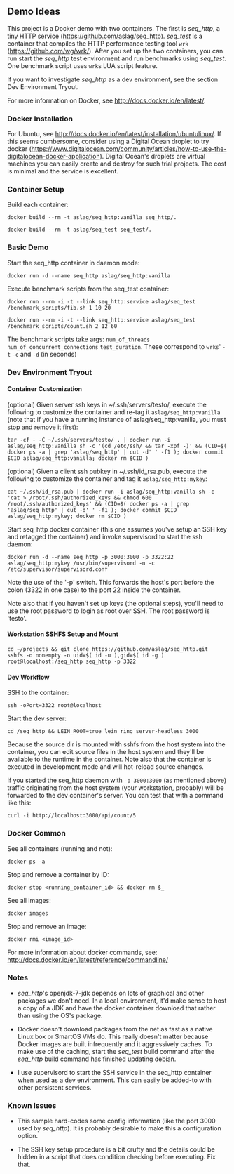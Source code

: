 ## Demo Ideas

This project is a Docker demo with two containers. The first is *seq_http*, a tiny HTTP service (https://github.com/aslag/seq_http). *seq_test* is a container that compiles the HTTP performance testing tool `wrk` (https://github.com/wg/wrk/). After you set up the two containers, you can run start the *seq_http* test environment and run benchmarks using *seq_test*. One benchmark script uses `wrk`s LUA script feature.

If you want to investigate *seq_http* as a dev environment, see the section Dev Environment Tryout.

For more information on Docker, see http://docs.docker.io/en/latest/.

### Docker Installation

For Ubuntu, see http://docs.docker.io/en/latest/installation/ubuntulinux/. If this seems cumbersome, consider using a Digital Ocean droplet to try docker (https://www.digitalocean.com/community/articles/how-to-use-the-digitalocean-docker-application). Digital Ocean's droplets are virtual machines you can easily create and destroy for such trial projects. The cost is minimal and the service is excellent.

### Container Setup

Build each container:

    docker build --rm -t aslag/seq_http:vanilla seq_http/.

    docker build --rm -t aslag/seq_test seq_test/.

### Basic Demo

Start the seq_http container in daemon mode:

    docker run -d --name seq_http aslag/seq_http:vanilla

Execute benchmark scripts from the seq_test container:

    docker run --rm -i -t --link seq_http:service aslag/seq_test /benchmark_scripts/fib.sh 1 10 20

    docker run --rm -i -t --link seq_http:service aslag/seq_test /benchmark_scripts/count.sh 2 12 60

The benchmark scripts take args: `num_of_threads` `num_of_concurrent_connections` `test_duration`. These correspond to `wrks`' `-t` `-c` and `-d` (in seconds)

### Dev Environment Tryout

#### Container Customization

(optional) Given server ssh keys in ~/.ssh/servers/testo/, execute the following to customize the container and re-tag it `aslag/seq_http:vanilla` (note that if you have a running instance of aslag/seq_http:vanilla, you must stop and remove it first):

    tar -cf - -C ~/.ssh/servers/testo/ . | docker run -i aslag/seq_http:vanilla sh -c '(cd /etc/ssh/ && tar -xpf -)' && (CID=$( docker ps -a | grep 'aslag/seq_http' | cut -d' ' -f1 ); docker commit $CID aslag/seq_http:vanilla; docker rm $CID )

(optional) Given a client ssh pubkey in ~/.ssh/id_rsa.pub, execute the following to customize the container and tag it `aslag/seq_http:mykey`:

    cat ~/.ssh/id_rsa.pub | docker run -i aslag/seq_http:vanilla sh -c 'cat > /root/.ssh/authorized_keys && chmod 600 /root/.ssh/authorized_keys' && (CID=$( docker ps -a | grep 'aslag/seq_http' | cut -d' ' -f1 ); docker commit $CID aslag/seq_http:mykey; docker rm $CID )

Start seq_http docker container (this one assumes you've setup an SSH key and retagged the container) and invoke supervisord to start the ssh daemon:

    docker run -d --name seq_http -p 3000:3000 -p 3322:22 aslag/seq_http:mykey /usr/bin/supervisord -n -c /etc/supervisor/supervisord.conf

Note the use of the '-p' switch. This forwards the host's port before the colon (3322 in one case) to the port 22 inside the container.

Note also that if you haven't set up keys (the optional steps), you'll need to use the root password to login as root over SSH. The root password is 'testo'.

#### Workstation SSHFS Setup and Mount

    cd ~/projects && git clone https://github.com/aslag/seq_http.git
    sshfs -o nonempty -o uid=$( id -u ),gid=$( id -g ) root@localhost:/seq_http seq_http -p 3322

#### Dev Workflow

SSH to the container:

    ssh -oPort=3322 root@localhost

Start the dev server:

    cd /seq_http && LEIN_ROOT=true lein ring server-headless 3000

Because the source dir is mounted with sshfs from the host system into the container, you can edit source files in the host system and they'll be available to the runtime in the container. Note also that the container is executed in development mode and will hot-reload source changes.

If you started the seq_http daemon with `-p 3000:3000` (as mentioned above) traffic originating from the host system (your workstation, probably) will be forwarded to the dev container's server. You can test that with a command like this:

    curl -i http://localhost:3000/api/count/5

### Docker Common

See all containers (running and not):

    docker ps -a

Stop and remove a container by ID:

    docker stop <running_container_id> && docker rm $_

See all images:

    docker images

Stop and remove an image:

    docker rmi <image_id>

For more information about docker commands, see: http://docs.docker.io/en/latest/reference/commandline/

### Notes
* *seq_http*'s openjdk-7-jdk depends on lots of graphical and other packages we don't need. In a local environment, it'd make sense to host a copy of a JDK and have the docker container download that rather than using the OS's package.

* Docker doesn't download packages from the net as fast as a native Linux box or SmartOS VMs do. This really doesn't matter because Docker images are built infrequently and it aggressively caches. To make use of the caching, start the *seq_test* build command after the *seq_http* build command has finished updating debian.

* I use supervisord to start the SSH service in the seq_http container when used as a dev environment. This can easily be added-to with other persistent services.

### Known Issues
* This sample hard-codes some config information (like the port 3000 used by *seq_http*). It is probably desirable to make this a configuration option.

* The SSH key setup procedure is a bit crufty and the details could be hidden in a script that does condition checking before executing. Fix that.

